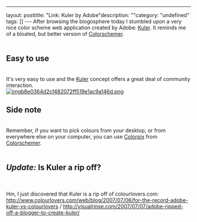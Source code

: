 --- 
layout: posttitle: "Link: Kuler by Adobe"description: ""category: "undefined" tags: [] --- After browsing the blogosphere today I stumbled upon a very nice color scheme web application created by Adobe: <a href="http://kuler.adobe.com">Kuler</a>. It reminds me of a bloated, but better version of <a href="http://colorschemer.com/">Colorschemer</a>.<br/><br/><h2>Easy to use</h2><br/>It's very easy to  use and the <a href="http://kuler.adobe.com">Kuler</a> concept offers a great deal of community interaction.<br/><a href="http://cdn.phun-ky.net/img/blog/imgb8e0364d2cf482072ff519e1ac9a146d.png" rel="lightbox[article]" title="Overview of Kuler"><img class="reflect rheight15" src="http://cdn.phun-ky.net/img/blog/imgb8e0364d2cf482072ff519e1ac9a146d.png" alt="imgb8e0364d2cf482072ff519e1ac9a146d.png" title="" /></a><br/><h2>Side note</h2><br/>Remember, if you want to pick colours from your desktop, or from everywhere else on your computer, you can use <a href="/2007/11/colorpix-on-ubuntu">Colorpix</a> from <a href="http://colorschemer.com/">Colorschemer</a>.<br/><br/><h2><em>Update:</em> Is Kuler a rip off?</h2><br/><br/>Hm, I just discovered that Kuler is a rip off of colourlovers.com: <a href="http://www.colourlovers.com/web/blog/2007/07/06/for-the-record-adobe-kuler-vs-colourlovers" rel="nofollow">http://www.colourlovers.com/web/blog/2007/07/06/for-the-record-adobe-kuler-vs-colourlovers</a> / <a href="http://visualrinse.com/2007/07/07/adobe-ripped-off-a-blogger-to-create-kuler/" rel="nofollow">http://visualrinse.com/2007/07/07/adobe-ripped-off-a-blogger-to-create-kuler/</a>